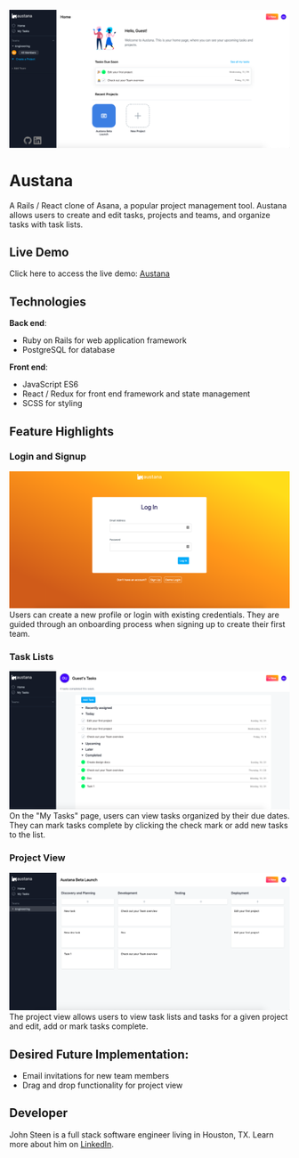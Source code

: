 
![Home Page](/app/assets/images/austana-welcome.png)

# Austana

A Rails / React clone of Asana, a popular project management tool. Austana allows
users to create and edit tasks, projects and teams, and organize tasks with task
lists.

## Live Demo

Click here to access the live demo: [Austana](https://roastia.herokuapp.com)

## Technologies

**Back end**: 
* Ruby on Rails for web application framework
* PostgreSQL for database

**Front end**:
* JavaScript ES6
* React / Redux for front end framework and state management
* SCSS for styling

## Feature Highlights

### Login and Signup
![Login and Signup](/app/assets/images/login.png)
Users can create a new profile or login with existing credentials. They are guided
through an onboarding process when signing up to create their first team.

### Task Lists
![Task Lists](/app/assets/images/task-list.png)
On the "My Tasks" page, users can view tasks organized by their due dates. They can
mark tasks complete by clicking the check mark or add new tasks to the list.

### Project View
![Project View](/app/assets/images/project-view.png)
The project view allows users to view task lists and tasks for a given project and
edit, add or mark tasks complete.

## Desired Future Implementation:
* Email invitations for new team members
* Drag and drop functionality for project view

## Developer

John Steen is a full stack software engineer living in Houston, TX. Learn more
about him on [LinkedIn](https://www.linkedin.com/in/johnmsteen/).